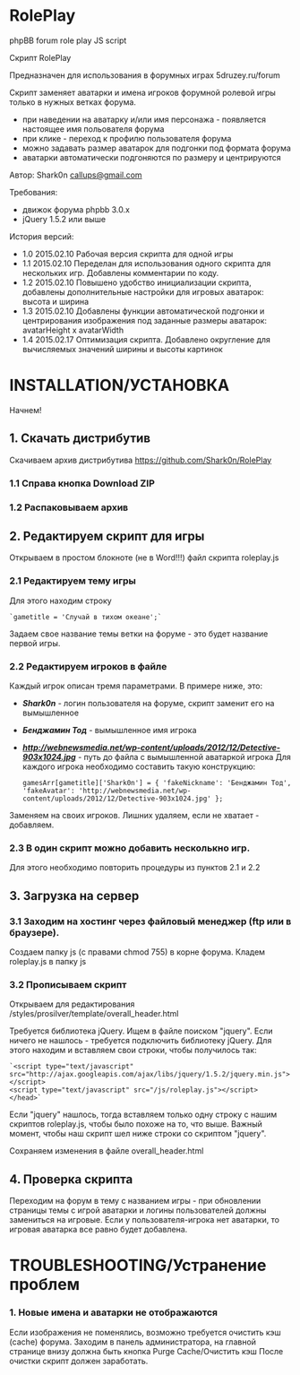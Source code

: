 # RolePlay
phpBB forum role play JS script

Скрипт RolePlay

Предназначен для использования в форумных играх 5druzey.ru/forum

Скрипт заменяет аватарки и имена игроков форумной ролевой игры только в нужных ветках форума.
- при наведении на аватарку и/или имя персонажа - появляется настоящее имя польователя форума
- при клике - переход к профилю пользователя форума
- можно задавать размер аватарок для подгонки под формата форума
- аватарки автоматически подгоняются по размеру и центрируются

Автор: Shark0n callups@gmail.com

Требования:
- движок форума phpbb 3.0.x
- jQuery 1.5.2 или выше

История версий:
- 1.0 2015.02.10 Рабочая версия скрипта для одной игры
- 1.1 2015.02.10 Переделан для использования одного скрипта для нескольких игр. Добавлены комментарии по коду.
- 1.2 2015.02.10 Повышено удобство инициализации скрипта, добавлены дополнительные настройки для игровых аватарок: высота и ширина
- 1.3 2015.02.10 Добавлены функции автоматической подгонки и центрирования изображения под заданные размеры аватарок: avatarHeight х avatarWidth
- 1.4 2015.02.17 Оптимизация скрипта. Добавлено округление для вычисляемых значений ширины и высоты картинок

INSTALLATION/УСТАНОВКА
=========
Начнем!
## 1. Скачать дистрибутив
Скачиваем архив дистрибутива https://github.com/Shark0n/RolePlay

### 1.1 Справа кнопка Download ZIP

### 1.2 Распаковываем архив


## 2. Редактируем скрипт для игры
Открываем в простом блокноте (не в Word!!!) файл скрипта roleplay.js

### 2.1 Редактируем тему игры
Для этого находим строку 

    `gametitle = 'Случай в тихом океане';`

Задаем свое название темы ветки на форуме - это будет название первой игры.

### 2.2 Редактируем игроков в файле
Каждый игрок описан тремя параметрами. В примере ниже, это:
- _**Shark0n**_ - логин пользователя на форуме, скрипт заменит его на вымышленное
- _**Бенджамин Тод**_ - вымышленное имя игрока
- _**http://webnewsmedia.net/wp-content/uploads/2012/12/Detective-903x1024.jpg**_ - путь до файла с вымышленной аватаркой игрока
Для каждого игрока необходимо составить такую конструкцию:

	`gamesArr[gametitle]['Shark0n'] = {
		'fakeNickname': 'Бенджамин Тод',
		'fakeAvatar': 'http://webnewsmedia.net/wp-content/uploads/2012/12/Detective-903x1024.jpg'
	};`

Заменяем на своих игроков. Лишних удаляем, если не хватает - добавляем.

### 2.3 В один скрипт можно добавить несколькно игр.
Для этого необходимо повторить процедуры из пунктов 2.1 и 2.2

## 3. Загрузка на сервер

### 3.1 Заходим на хостинг через файловый менеджер (ftp или в браузере).
Создаем папку js (с правами chmod 755) в корне форума. Кладем roleplay.js в папку js 

### 3.2 Прописываем скрипт
Открываем для редактирования  /styles/prosilver/template/overall_header.html

Требуется библиотека jQuery. Ищем в файле поиском "jquery".
Если ничего не нашлось - требуется подключить библиотеку jQuery. Для этого находим </head> и вставляем свои строки, чтобы получилось так:

	`<script type="text/javascript" src="http://ajax.googleapis.com/ajax/libs/jquery/1.5.2/jquery.min.js"></script>
	<script type="text/javascript" src="/js/roleplay.js"></script>
	</head>`

Если "jquery" нашлось, тогда вставляем только одну строку с нашим скриптов roleplay.js, чтобы было похоже на то, что выше.
Важный момент, чтобы наш скрипт шел ниже строки со скриптом "jquery".

Сохраняем изменения в файле overall_header.html

## 4. Проверка скрипта
Переходим на форум в тему с названием игры - при обновлении страницы темы с игрой аватарки и логины пользователей должны замениться на игровые.
Если у пользователя-игрока нет аватарки, то игровая аватарка все равно будет добавлена.


TROUBLESHOOTING/Устранение проблем
=========
### 1. Новые имена и аватарки не отображаются
Если изображения не поменялись, возможно требуется очистить кэш (cache) форума.
Заходим в панель администратора, на главной странице внизу должна быть кнопка Purge Cache/Очистить кэш
После очистки скрипт должен заработать.